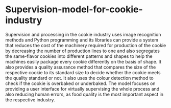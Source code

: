 # Supervision-model-for-cookie-industry

Supervision and processing in the cookie industry uses image recognition methods and Python programming and its libraries can provide a system that reduces the cost of the machinery required for production of the cookie by decreasing the number of production lines to one and also segregates the same-flavor cookies into different patterns and shapes to help the machines easily package every cookie differently on the basis of shape. It also provides a quality assurance method that compares the size of the respective cookie to its standard size to decide whether the cookie meets the quality standard or not. It also uses the colour detection method to check if the cookie is overbaked or underbaked. The model focuses on providing a user interface for virtually supervising the whole process and also reducing human errors, as food quality is the most important aspect in the respective industry.
